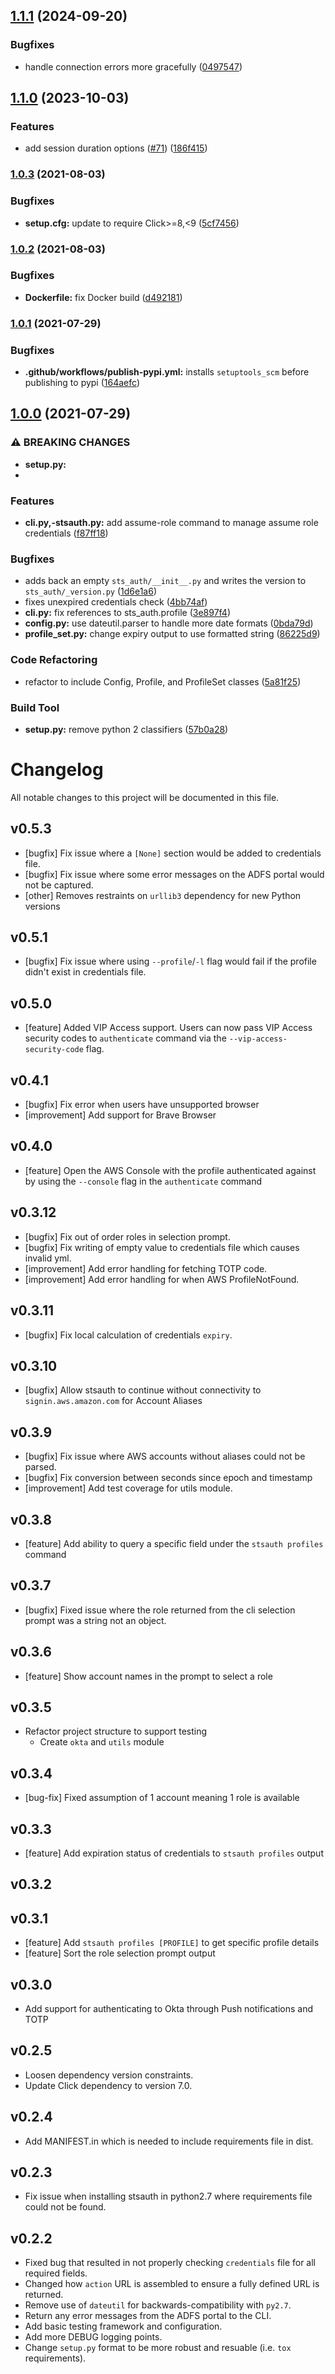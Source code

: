 ## [1.1.1](https://github.com/cshamrick/stsauth/compare/v1.1.0...v1.1.1) (2024-09-20)

### Bugfixes

- handle connection errors more gracefully ([0497547](https://github.com/cshamrick/stsauth/commit/049754726aeeccba43c5a0343c4a25a87758c587))

## [1.1.0](https://github.com/cshamrick/stsauth/compare/v1.0.3...v1.1.0) (2023-10-03)

### Features

- add session duration options ([#71](https://github.com/cshamrick/stsauth/issues/71)) ([186f415](https://github.com/cshamrick/stsauth/commit/186f415e696642e952f105e23f70793d5721c828))

### [1.0.3](https://github.com/cshamrick/stsauth/compare/v1.0.2...v1.0.3) (2021-08-03)

### Bugfixes

- **setup.cfg:** update to require Click>=8,<9 ([5cf7456](https://github.com/cshamrick/stsauth/commit/5cf7456277e4aafb1d0c924acfd8b24a683a2cef))

### [1.0.2](https://github.com/cshamrick/stsauth/compare/v1.0.1...v1.0.2) (2021-08-03)

### Bugfixes

- **Dockerfile:** fix Docker build ([d492181](https://github.com/cshamrick/stsauth/commit/d492181cf0e15cd50c303faf13d216322de2f4c4))

### [1.0.1](https://github.com/cshamrick/stsauth/compare/v1.0.0...v1.0.1) (2021-07-29)

### Bugfixes

- **.github/workflows/publish-pypi.yml:** installs `setuptools_scm` before publishing to pypi ([164aefc](https://github.com/cshamrick/stsauth/commit/164aefc89bef49d950c1a3137ed2450ea0d18320))

## [1.0.0](https://github.com/cshamrick/stsauth/compare/v0.9.0...v1.0.0) (2021-07-29)

### ⚠ BREAKING CHANGES

- **setup.py:**
-

### Features

- **cli.py,-stsauth.py:** add assume-role command to manage assume role credentials ([f87ff18](https://github.com/cshamrick/stsauth/commit/f87ff1879f14a6c13c96a92574756700922d9955))

### Bugfixes

- adds back an empty `sts_auth/__init__.py` and writes the version to `sts_auth/_version.py` ([1d6e1a6](https://github.com/cshamrick/stsauth/commit/1d6e1a6f858047a9aa651ad60ae620392a881754))
- fixes unexpired credentials check ([4bb74af](https://github.com/cshamrick/stsauth/commit/4bb74afe7368763eee3d84ab20e139c2d842239b))
- **cli.py:** fix references to sts_auth.profile ([3e897f4](https://github.com/cshamrick/stsauth/commit/3e897f49999d9749093cf84e80da1bb016d206a5))
- **config.py:** use dateutil.parser to handle more date formats ([0bda79d](https://github.com/cshamrick/stsauth/commit/0bda79d0472ccb439b3f7bbb351c1c72fcf60dc0))
- **profile_set.py:** change expiry output to use formatted string ([86225d9](https://github.com/cshamrick/stsauth/commit/86225d9fa575c03b1b8a227f33ba15296fdf73c2))

### Code Refactoring

- refactor to include Config, Profile, and ProfileSet classes ([5a81f25](https://github.com/cshamrick/stsauth/commit/5a81f25da7daee49d11459a87d01532b762e0fa0))

### Build Tool

- **setup.py:** remove python 2 classifiers ([57b0a28](https://github.com/cshamrick/stsauth/commit/57b0a283af8f34c2652cca4af2643e1dfee19a72))

# Changelog

All notable changes to this project will be documented in this file.

## v0.5.3

- [bugfix] Fix issue where a `[None]` section would be added to credentials file.
- [bugfix] Fix issue where some error messages on the ADFS portal would not be captured.
- [other] Removes restraints on `urllib3` dependency for new Python versions

## v0.5.1

- [bugfix] Fix issue where using `--profile`/`-l` flag would fail if the profile didn't exist in credentials file.

## v0.5.0

- [feature] Added VIP Access support. Users can now pass VIP Access security codes to `authenticate` command via the
  `--vip-access-security-code` flag.

## v0.4.1

- [bugfix] Fix error when users have unsupported browser
- [improvement] Add support for Brave Browser

## v0.4.0

- [feature] Open the AWS Console with the profile authenticated against by using
  the `--console` flag in the `authenticate` command

## v0.3.12

- [bugfix] Fix out of order roles in selection prompt.
- [bugfix] Fix writing of empty value to credentials file which causes invalid yml.
- [improvement] Add error handling for fetching TOTP code.
- [improvement] Add error handling for when AWS ProfileNotFound.

## v0.3.11

- [bugfix] Fix local calculation of credentials `expiry`.

## v0.3.10

- [bugfix] Allow stsauth to continue without connectivity to `signin.aws.amazon.com` for Account Aliases

## v0.3.9

- [bugfix] Fix issue where AWS accounts without aliases could not be parsed.
- [bugfix] Fix conversion between seconds since epoch and timestamp
- [improvement] Add test coverage for utils module.

## v0.3.8

- [feature] Add ability to query a specific field under the `stsauth profiles` command

## v0.3.7

- [bugfix] Fixed issue where the role returned from the cli selection prompt was a string not an object.

## v0.3.6

- [feature] Show account names in the prompt to select a role

## v0.3.5

- Refactor project structure to support testing
  - Create `okta` and `utils` module

## v0.3.4

- [bug-fix] Fixed assumption of 1 account meaning 1 role is available

## v0.3.3

- [feature] Add expiration status of credentials to `stsauth profiles` output

## v0.3.2

## v0.3.1

- [feature] Add `stsauth profiles [PROFILE]` to get specific profile details
- [feature] Sort the role selection prompt output

## v0.3.0

- Add support for authenticating to Okta through Push notifications and TOTP

## v0.2.5

- Loosen dependency version constraints.
- Update Click dependency to version 7.0.

## v0.2.4

- Add MANIFEST.in which is needed to include requirements file in dist.

## v0.2.3

- Fix issue when installing stsauth in python2.7 where requirements file could not be found.

## v0.2.2

- Fixed bug that resulted in not properly checking `credentials` file for all required fields.
- Changed how `action` URL is assembled to ensure a fully defined URL is returned.
- Remove use of `dateutil` for backwards-compatibility with `py2.7`.
- Return any error messages from the ADFS portal to the CLI.
- Add basic testing framework and configuration.
- Add more DEBUG logging points.
- Change `setup.py` format to be more robust and resuable (i.e. `tox` requirements).
